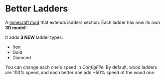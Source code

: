 # Better Ladders

A [minecraft mod](https://www.curseforge.com/minecraft/mc-mods/better-ladders) that extends ladders section.
Each ladder has now its own **3D model**!

It adds **3 NEW** ladder types:
* Iron
* Gold
* Diamond

You can change each one's speed in *ConfigFile*. By default, wood ladders are 100% speed, and each better one add +50%
speed of the wood one.